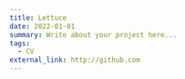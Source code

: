 ```yaml
---
title: Lettuce
date: 2022-01-01
summary: Write about your project here...
tags:
  - CV
external_link: http://github.com
---
```

